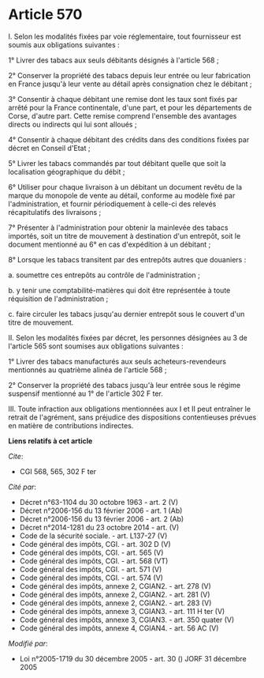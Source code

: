 # Article 570

I. Selon les modalités fixées par voie réglementaire, tout fournisseur est soumis aux obligations suivantes :

1° Livrer des tabacs aux seuls débitants désignés à l'article 568 ;

2° Conserver la propriété des tabacs depuis leur entrée ou leur fabrication en France jusqu'à leur vente au détail après
consignation chez le débitant ;

3° Consentir à chaque débitant une remise dont les taux sont fixés par arrêté pour la France continentale, d'une part, et
pour les départements de Corse, d'autre part. Cette remise comprend l'ensemble des avantages directs ou indirects qui lui
sont alloués ;

4° Consentir à chaque débitant des crédits dans des conditions fixées par décret en Conseil d'Etat ;

5° Livrer les tabacs commandés par tout débitant quelle que soit la localisation géographique du débit ;

6° Utiliser pour chaque livraison à un débitant un document revêtu de la marque du monopole de vente au détail, conforme au
modèle fixé par l'administration, et fournir périodiquement à celle-ci des relevés récapitulatifs des livraisons ;

7° Présenter à l'administration pour obtenir la mainlevée des tabacs importés, soit un titre de mouvement à destination d'un
entrepôt, soit le document mentionné au 6° en cas d'expédition à un débitant ;

8° Lorsque les tabacs transitent par des entrepôts autres que douaniers :

a. soumettre ces entrepôts au contrôle de l'administration ;

b. y tenir une comptabilité-matières qui doit être représentée à toute réquisition de l'administration ;

c. faire circuler les tabacs jusqu'au dernier entrepôt sous le couvert d'un titre de mouvement.

II. Selon les modalités fixées par décret, les personnes désignées au 3 de l'article 565 sont soumises aux obligations
suivantes :

1° Livrer des tabacs manufacturés aux seuls acheteurs-revendeurs mentionnés au quatrième alinéa de l'article 568 ;

2° Conserver la propriété des tabacs jusqu'à leur entrée sous le régime suspensif mentionné au 1° de l'article 302 F ter.

III. Toute infraction aux obligations mentionnées aux I et II peut entraîner le retrait de l'agrément, sans préjudice des
dispositions contentieuses prévues en matière de contributions indirectes.

**Liens relatifs à cet article**

_Cite_:

  - CGI 568, 565, 302 F ter

_Cité par_:

  - Décret n°63-1104 du 30 octobre 1963 - art. 2 (V)
  - Décret n°2006-156 du 13 février 2006 - art. 1 (Ab)
  - Décret n°2006-156 du 13 février 2006 - art. 2 (Ab)
  - Décret n°2014-1281 du 23 octobre 2014 - art. (V)
  - Code de la sécurité sociale. - art. L137-27 (V)
  - Code général des impôts, CGI. - art. 302 D (V)
  - Code général des impôts, CGI. - art. 565 (V)
  - Code général des impôts, CGI. - art. 568 (VT)
  - Code général des impôts, CGI. - art. 571 (V)
  - Code général des impôts, CGI. - art. 574 (V)
  - Code général des impôts, annexe 2, CGIAN2. - art. 278 (V)
  - Code général des impôts, annexe 2, CGIAN2. - art. 281 (V)
  - Code général des impôts, annexe 2, CGIAN2. - art. 283 (V)
  - Code général des impôts, annexe 3, CGIAN3. - art. 111 H ter (V)
  - Code général des impôts, annexe 3, CGIAN3. - art. 350 quater (V)
  - Code général des impôts, annexe 4, CGIAN4. - art. 56 AC (V)

_Modifié par_:

  - Loi n°2005-1719 du 30 décembre 2005 - art. 30 () JORF 31 décembre 2005
